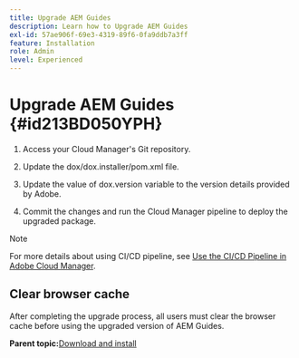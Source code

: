 ```yaml
---
title: Upgrade AEM Guides
description: Learn how to Upgrade AEM Guides
exl-id: 57ae906f-69e3-4319-89f6-0fa9ddb7a3ff
feature: Installation
role: Admin
level: Experienced
---
```

# Upgrade AEM Guides {#id213BD050YPH}

1.  Access your Cloud Manager's Git repository.

1.  Update the dox/dox.installer/pom.xml file.

1.  Update the value of dox.version variable to the version details provided by Adobe.

1.  Commit the changes and run the Cloud Manager pipeline to deploy the upgraded package.


>[!NOTE]
>
> For more details about using CI/CD pipeline, see [Use the CI/CD Pipeline in Adobe Cloud Manager](https://experienceleague.adobe.com/docs/experience-manager-learn/foundation/cloud-manager/use-the-cicd-pipeline-in-cloud-manager-for-aem.html).

## Clear browser cache 

After completing the upgrade process, all users must clear the browser cache before using the upgraded version of AEM Guides.

**Parent topic:**[Download and install](download-install.md)
